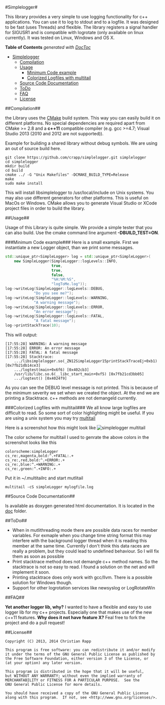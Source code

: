 #Simplelogger#

This library provides a very simple to use logging functionality for c++ applications.
You can use it to log to stdout and to a logfile. It was designed to be fast (uses Threads) and flexible.
The library registers a signal handler for SIGUSR1 and is compatible with logrotate (only available on linux currently). It was tested on Linux, Windows and OS X. 

**Table of Contents**  *generated with [DocToc](http://doctoc.herokuapp.com/)*

- [Simplelogger](#simplelogger)
	- [Compilation](#compilation)
	- [Usage](#usage)
		- [Minimum Code example](#minimum-code-example)
		- [Colorized Logfiles with multitail](#colorized-logfiles-with-multitail)
	- [Source Code Documentation](#source-code-documentation)
	- [ToDo](#todo)
	- [FAQ](#faq)
	- [License](#license)


##Compilation##

the Library uses the [CMake](http://cmake.org/) build system. This way you 
can easily build it on different platforms. No special dependencies are
required apart from CMake >= 2.8 and a **c++11** compatible compiler (e.g. gcc >=4.7; 
Visual Studio 2013 (2010 and 2012 are not supported)).

Example for building a shared library without debug symbols. We are using an
out of source build here.
```shell
git clone https://github.com/crapp/simplelogger.git simplelogger
cd simplelogger
mkdir build
cd build
cmake ../ -G "Unix Makefiles" -DCMAKE_BUILD_TYPE=Release
make
sudo make install
```

This will install libsimplelogger to /usr/local/include on Unix systems.
You may also use different generators for other platforms. This is useful
on MacOs or Windows. CMake allows you to generate Visual Studio or XCode
project files in order to build the library.

##Usage##

Usage of this Library is quite simple. We provide a simple tester that you can also build.
Use the cmake command line argument **-DBUILD_TEST=ON**.
    
###Minimum Code example###
Here is a small example. First we instantiate a new Logger object, than we print some messages.

```c++
std::unique_ptr<SimpleLogger> log = std::unique_ptr<SimpleLogger>(
    new SimpleLogger(SimpleLogger::logLevels::INFO,
                     true,
                     true,
                     false,
                     "%H:%M:%S",
                     "logToMe.log"));
log->writeLog(SimpleLogger::logLevels::DEBUG,
             "Do you see me?");
log->writeLog(SimpleLogger::logLevels::WARNING,
             "A warning message");
log->writeLog(SimpleLogger::logLevels::ERROR,
             "An error message");
log->writeLog(SimpleLogger::logLevels::FATAL,
             "A fatal message");
log->printStackTrace(10);
```
This will output:

    [17:55:28] WARNING: A warning message
    [17:55:28] ERROR: An error message
    [17:55:28] FATAL: A fatal message
    [17:55:28] Stacktrace:
        .../libsimplelogger.so(_ZN12SimpleLogger15printStackTraceEj+0xb1) [0x7fb21db14ce3]
	    .../logtest(main+0x6f6) [0x402cb3]
	    /usr/lib/libc.so.6(__libc_start_main+0xf5) [0x7fb21cd3bb05]
	    .../logtest() [0x4024f9]

As you can see the DEBUG level message is not printed. This is because of the minimum severity
we set when we created the object. At the end we are printing a Stacktrace. c++ methods are not demangeld currently.

###Colorized Logfiles with multitail###
We all know large logfiles are difficult to read. So some sort of color highlighting might be 
useful. If you are using a unix system you may try [multitail](http://www.vanheusden.com/multitail/)

Here is a screenshot how this might look like
![simplelogger multitail](http://crapp.github.io/simplelogger/screenshots/SimpleLoggerMultitail.jpeg "Simplelogger multitail")

The color scheme for multitail I used to genrate the above colors in the screenshot looks like this

    colorscheme:simpleLogger
    cs_re:,magenta,bold:^.+FATAL:.+
    cs_re:,red,bold:^.+ERROR:.+
    cs_re:,blue:^.+WARNING:.+
    cs_re:,green:^.+INFO:.+

Put it in ~/.multitailrc and start mutlitail
```shell
multitail -cS simpleLogger mylogfile.log
```
##Source Code Documentation##

Is available as doxygen generated html documentation. It is located in the [doc](https://github.com/crapp/simplelogger/tree/master/doc) folder.

##ToDo##

* When in mutlithreading mode there are possible data races for member variables. For exmaple when you change time string format this may interfere with the background logger thread when it is reading this member at the same time. Currently I don't think this data races are really a problem, but they could lead to undefined behaviour. So I will fix them as soon as possible
* Print stacktrace method does not demangle c++ method names. So the stacktrace is not so easy to read. I found a solution on the net and will implement it soon.
* Printing stacktrace does only work with gcc/llvm. There is a possible solution for Windows though.
* Support for other logrotation services like newsyslog or LogRotateWin

##FAQ##

**Yet another logger lib, why?**
I wanted to have a flexible and easy to use logger lib for my c++ projects. Especially one that makes use of the new c++11 features.
**Why does it not have feature X?**
Feal free to fork the project and do a pull request!

##License##

    Copyright (C) 2013, 2014 Christian Rapp

    This program is free software: you can redistribute it and/or modify
    it under the terms of the GNU General Public License as published by
    the Free Software Foundation, either version 3 of the License, or
    (at your option) any later version.

    This program is distributed in the hope that it will be useful,
    but WITHOUT ANY WARRANTY; without even the implied warranty of
    MERCHANTABILITY or FITNESS FOR A PARTICULAR PURPOSE.  See the
    GNU General Public License for more details.

    You should have received a copy of the GNU General Public License
    along with this program.  If not, see <http://www.gnu.org/licenses/>.
